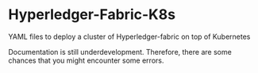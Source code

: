 # Hyperledger-Fabric-K8s
YAML files to deploy a cluster of Hyperledger-fabric on top of Kubernetes

Documentation is still underdevelopment. Therefore, there are some chances that you might encounter some errors.
